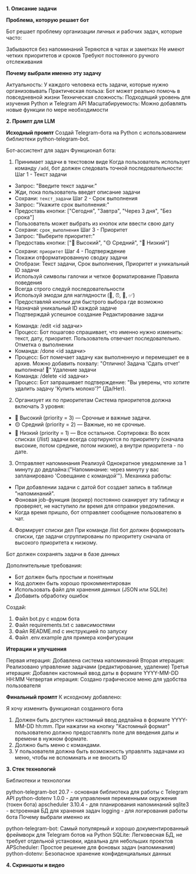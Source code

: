 

**1. Описание задачи**

**Проблема, которую решает бот**

Бот решает проблему организации личных и рабочих задач, которые часто:

Забываются без напоминаний
Теряются в чатах и заметках
Не имеют четких приоритетов и сроков
Требуют постоянного ручного отслеживания

**Почему выбрали именно эту задачу**

Актуальность: У каждого человека есть задачи, которые нужно организовывать
Практическая польза: Бот может реально помочь в повседневной жизни
Техническая сложность: Подходящий уровень для изучения Python и Telegram API
Масштабируемость: Можно добавлять новые функции по мере необходимости

**2. Промпт для LLM**

**Исходный промпт**
Создай Telegram-бота на Python с использованием библиотеки python-telegram-bot.

Бот-ассистент для задач
Функционал бота:
1. Принимает задачи в текстовом виде
Когда пользователь использует команду `/add`, бот должен следовать точной последовательности:
Шаг 1 - Текст задачи
- Запрос: "Введите текст задачи:"
- Жди, пока пользователь введет описание задачи
- Сохрани: `текст_задачи`
Шаг 2 - Срок выполнения
- Запрос: "Укажите срок выполнения:"
- Предоставь кнопки: ["Сегодня", "Завтра", "Через 3 дня", "Без срока"]
- Пользователь может выбрать из кнопок или ввести свою дату
- Сохрани: `срок_выполнения`
Шаг 3 - Приоритет
- Запрос: "Выберите приоритет:"
- Предоставь кнопки: ["🔴 Высокий", "🟡 Средний", "🔵 Низкий"]
- Сохрани: `приоритет`
Шаг 4 - Подтверждение
- Покажи отформатированную сводку задачи
- Отобрази: Текст задачи, Срок выполнения, Приоритет и уникальный ID задачи
- Используй символы галочки и четкое форматирование
Правила поведения
- Всегда строго следуй последовательности
- Используй эмодзи для наглядности (📝, ⏰, 🎯, ✅)
- Предоставляй кнопки для быстрого выбора где возможно
- Назначай уникальный ID каждой задаче
- Подтверждай успешное создание
Редактирование задачи
* Команда: /edit <id задачи>
* Процесс: Бот пошагово спрашивает, что именно нужно изменить: текст, дату, приоритет. Пользователь отвечает последовательно.
Отметка о выполнении
* Команда: /done <id задачи>
* Процесс: Бот помечает задачу как выполненную и перемещает ее в архив. Можно добавить похвалу: "Отлично! Задача 'Сдать отчет' выполнена! 🎉"
Удаление задачи
* Команда: /delete <id задачи>
* Процесс: Бот запрашивает подтверждение: "Вы уверены, что хотите удалить задачу 'Купить молоко'?" (Да/Нет).
2. Организует их по приоритетам
Система приоритетов должна включать 3 уровня:
* 🔴 Высокий (priority = 3) — Срочные и важные задачи.
* 🟡 Средний (priority = 2) — Важные, но не срочные.
* 🔵 Низкий (priority = 1) — Все остальное. Сортировка: Во всех списках (/list) задачи всегда сортируются по приоритету (сначала высокие, потом средние, потом низкие), а внутри приоритета - по дате.
3. Отправляет напоминания
Реализуй Однократное уведомление за 1 минуту до дедлайна:("Напоминание: через минуту у вас запланировано 'Совещание с командой'").
Механика работы:
* При добавлении задачи с датой бот создает запись в таблице "напоминаний".
* Фоновая job-функция (воркер) постоянно сканирует эту таблицу и проверяет, не наступило ли время для отправки уведомления.
* Когда время пришло, бот отправляет сообщение пользователю в чат.
4. Формирует списки дел При команде /list бот должен формировать списки, где задачи сгруппированы по приоритету сначала от высокого приоритета к низкому.

Бот должен сохранять задачи в базе данных 

Дополнительные требования:
- Бот должен быть простым и понятным
- Код должен быть хорошо прокомментирован
- Использовать файл для хранения данных (JSON или SQLite)
- Добавить обработку ошибок

Создай:

1. Файл bot.py с кодом бота
2. Файл requirements.txt с зависимостями
3. Файл README.md с инструкцией по запуску
4. Файл .env.example для примера конфигурации

**Итерации и улучшения**

Первая итерация: Добавлена система напоминаний
Вторая итерация: Реализовано управление задачами (редактирование, удаление)
Третья итерация: Добавлен кастомный ввод даты в формате YYYY-MM-DD HH:MM
Четвертая итерация: Создано графическое меню для удобства пользователя

**Финальный промпт**
К исходному добавлено:

Я хочу изменить функционал созданного бота
1. Должен быть доступен кастомный ввод дедлайна в формате YYYY-MM-DD hh:mm. При нажатии на кнопку "Кастомный формат" пользователю должно предоставлять поле для введения даты и времени в нужном формате.
2. Должно быть меню с командами.
3. У пользователя должна быть возможность управлять задачами из меню, чтобы не вспоминать и не вносить ID

**3. Стек технологий**

Библиотеки и технологии

python-telegram-bot 20.7 - основная библиотека для работы с Telegram API
python-dotenv 1.0.0 - для управления переменными окружения (токен бота)
apscheduler 3.10.4 - для планирования напоминаний
sqlite3 - встроенная БД для хранения задач
logging - для логирования работы бота
Почему выбрали именно их

python-telegram-bot: Самый популярный и хорошо документированный фреймворк для Telegram ботов на Python
SQLite: Легковесная БД, не требует отдельной установки, идеальна для небольших проектов
APScheduler: Простое решение для фоновых задач (напоминания)
python-dotenv: Безопасное хранение конфиденциальных данных

**4. Скриншоты и видео**

